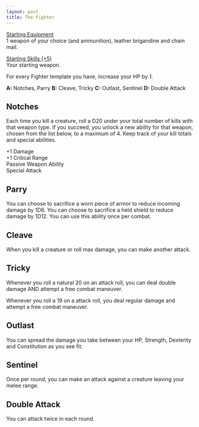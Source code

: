 ```yaml
---
layout: post
title: The Fighter
---
```


<ins>Starting Equipment</ins><br>
1 weapon of your choice (and ammunition), leather brigandine and chain mail. 

<ins>Starting Skills (+5)</ins><br>
Your starting weapon.

For every Fighter template you have, increase your HP by 1.

**A:** Notches, Parry
**B:** Cleave, Tricky 
**C:** Outlast, Sentinel 
**D:** Double Attack

## Notches
Each time you kill a creature, roll a D20 under your total number of kills with that weapon type. If you succeed, you unlock a new ability for that weapon, chosen from the list below, to a maximum of 4. Keep track of your kill totals and special abilities.

+1 Damage<br>
+1 Critical Range<br>
Passive Weapon Ability<br>
Special Attack<br>

## Parry
You can choose to sacrifice a worn piece of armor to reduce incoming damage by 1D6. You can choose to sacrifice a held shield to reduce damage by 1D12. You can use this ability once per combat.

## Cleave
When you kill a creature or roll max damage, you can make another attack.

## Tricky
Whenever you roll a natural 20 on an attack roll, you can deal double damage AND attempt a free combat maneuver.

Whenever you roll a 19 on a attack roll, you deal regular damage and attempt a free combat maneuver.

## Outlast
You can spread the damage you take between your HP, Strength, Dexterity and Constitution as you see fit. 

## Sentinel
Once per round, you can make an attack against a creature leaving your melee range.

## Double Attack
You can attack twice in each round.

